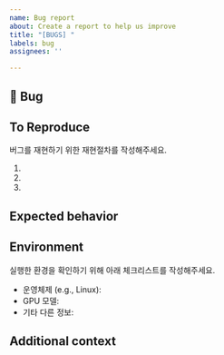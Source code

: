 ```yaml
---
name: Bug report
about: Create a report to help us improve
title: "[BUGS] "
labels: bug
assignees: ''

---
```


## 🐛 Bug

<!-- 어떠한 버그인지 명확하고 간결하게 설명 부탁드립니다.-->



## To Reproduce

버그를 재현하기 위한 재현절차를 작성해주세요.

1.
1.
1.



<!-- 만약에 코드 샘플, 에러 메세지, 스택 트레이스 등이 있다면 이를 첨부해주세요-->

## Expected behavior

<!-- 버그가 발견되기 이전에 코드를 실행했을 경우에 어떤 결과를 예상했는지 작성해주세요.-->



## Environment

실행한 환경을 확인하기 위해 아래 체크리스트를 작성해주세요.

 - 운영체제 (e.g., Linux):
 - GPU 모델:
 - 기타 다른 정보:

## Additional context

<!-- 추가적인 정보가 있다면 서술해주세요.-->
